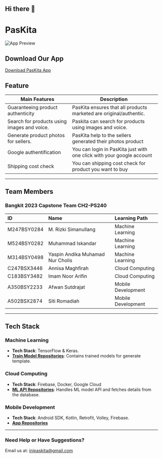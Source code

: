 ## Hi there 👋
# PasKita
![App Preview]()


## Download Our App
[Download PasKita App](https://mega.nz/file/N7kR3QII#34PWcoT8KKg9sVzFmM0TVHp9xH7FbV_GKFL2ApquJvs)

## Feature 

| Main Features                              | Description                                                                                 |
|------------------------------------------- |---------------------------------------------------------------------------------------------|
|Guaranteeing product authenticity           |PasKita ensures that all products marketed are original/authentic.                           |
|Search for products using images and voice. |Paskita can search for products using images and voice.                                      |
|Generate product photos for sellers.        |PasKita help to the sellers generated their photos product                                   |
|Google authentification                     |You can login in PasKita just with one click with your google account                        |
|Shipping cost check                         |You can shipping cost check for product you want to buy                                      |

---

## Team Members
### Bangkit 2023 Capstone Team CH2-PS240

| ID              | Name                             | Learning Path       |
|:----------------|:-------------------------------  |:--------------------|
| M247BSY0284     | M. Rizki Simanullang             | Machine Learning    |
| M524BSY0282     | Muhammad Iskandar                | Machine Learning    |
| M314BSY0498     | Yaspin Andika Muhamad Nur Cholis | Machine Learning    |
| C247BSX3446     | Annisa Maghfirah                 | Cloud Computing     |
| C183BSY3482     | Imam Noor Arifin                 | Cloud Computing     |
| A350BSY2233     | Afwan Sutdrajat                  | Mobile Development  |
| A502BSX2874     | Siti Romadiah                    | Mobile Development  |

---

## Tech Stack

### Machine Learning
- **Tech Stack**: TensorFlow & Keras.
- **[Train Model Repositories](https://github.com/PasKita-Team/PasKita-MachineLearning)**: Contains trained models for generate template.

### Cloud Computing
- **Tech Stack**: Firebase, Docker, Google Cloud
- **[ML API Repositories](https://github.com/PasKita-Team/PasKita-CloudComputing)**: Handles ML model API and fetches details from the database.

### Mobile Development
- **Tech Stack**: Android SDK, Kotlin, Retrofit, Volley, Firebase.
- **[App Repositories](https://github.com/PasKita-Team/PasKita-Mobile-App)**

---

### Need Help or Have Suggestions?
Email us at: [inipaskita@gmail.com](mailto:inipaskita@gmail.com)

